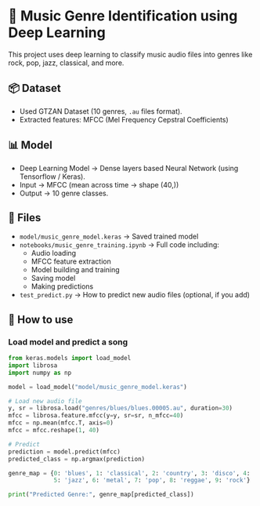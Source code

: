 # 🎵 Music Genre Identification using Deep Learning

This project uses deep learning to classify music audio files into genres like rock, pop, jazz, classical, and more.

## 📦 Dataset

- Used GTZAN Dataset (10 genres, `.au` files format).
- Extracted features: MFCC (Mel Frequency Cepstral Coefficients)

## 📊 Model

- Deep Learning Model → Dense layers based Neural Network (using Tensorflow / Keras).
- Input → MFCC (mean across time → shape (40,))
- Output → 10 genre classes.

## 📁 Files

- `model/music_genre_model.keras` → Saved trained model
- `notebooks/music_genre_training.ipynb` → Full code including:
  - Audio loading
  - MFCC feature extraction
  - Model building and training
  - Saving model
  - Making predictions
- `test_predict.py` → How to predict new audio files (optional, if you add)

## 🚀 How to use

### Load model and predict a song

```python
from keras.models import load_model
import librosa
import numpy as np

model = load_model("model/music_genre_model.keras")

# Load new audio file
y, sr = librosa.load("genres/blues/blues.00005.au", duration=30)
mfcc = librosa.feature.mfcc(y=y, sr=sr, n_mfcc=40)
mfcc = np.mean(mfcc.T, axis=0)
mfcc = mfcc.reshape(1, 40)

# Predict
prediction = model.predict(mfcc)
predicted_class = np.argmax(prediction)

genre_map = {0: 'blues', 1: 'classical', 2: 'country', 3: 'disco', 4: 'hiphop', 
             5: 'jazz', 6: 'metal', 7: 'pop', 8: 'reggae', 9: 'rock'}

print("Predicted Genre:", genre_map[predicted_class])
